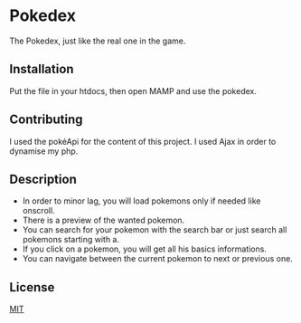 # Pokedex

The Pokedex, just like the real one in the game.

## Installation

Put the file in your htdocs, then open MAMP and use the pokedex.

## Contributing
I used the pokéApi for the content of this project.
I used Ajax in order to dynamise my php.

## Description
* In order to minor lag, you will load pokemons only if needed like onscroll.
* There is a preview of the wanted pokemon.
* You can search for your pokemon with the search bar or just search all pokemons starting with a.
* If you click on a pokemon, you will get all his basics informations.
* You can navigate between the current pokemon to next or previous one. 

## License
[MIT](https://choosealicense.com/licenses/mit/)